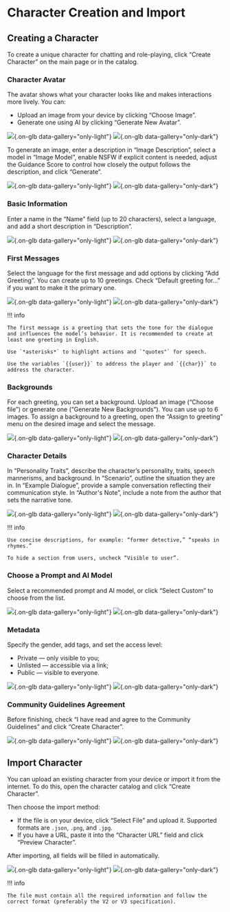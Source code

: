 # Character Creation and Import

## Creating a Character

To create a unique character for chatting and role-playing, click “Create Character” on the main page or in the catalog.

### Character Avatar

The avatar shows what your character looks like and makes interactions more lively. You can:

- Upload an image from your device by clicking “Choose Image”.
- Generate one using AI by clicking “Generate New Avatar”.

![](../assets/image/character/3.png#only-light){.on-glb data-gallery="only-light"}
![](../assets/image/character/3_dark.png#only-dark){.on-glb data-gallery="only-dark"}

To generate an image, enter a description in “Image Description”, select a model in “Image Model”, enable NSFW if explicit content is needed, adjust the Guidance Score to control how closely the output follows the description, and click “Generate”.

![](../assets/image/character/4.png#only-light){.on-glb data-gallery="only-light"}
![](../assets/image/character/4_dark.png#only-dark){.on-glb data-gallery="only-dark"}

### Basic Information

Enter a name in the “Name” field (up to 20 characters), select a language, and add a short description in “Description”.

![](../assets/image/character/5.png#only-light){.on-glb data-gallery="only-light"}
![](../assets/image/character/5_dark.png#only-dark){.on-glb data-gallery="only-dark"}

### First Messages

Select the language for the first message and add options by clicking “Add Greeting”. You can create up to 10 greetings. Check “Default greeting for...” if you want to make it the primary one.

![](../assets/image/character/6.png#only-light){.on-glb data-gallery="only-light"}
![](../assets/image/character/6_dark.png#only-dark){.on-glb data-gallery="only-dark"}

!!! info

	The first message is a greeting that sets the tone for the dialogue and influences the model’s behavior. It is recommended to create at least one greeting in English.

	Use `*asterisks*` to highlight actions and `"quotes"` for speech.

	Use the variables `{{user}}` to address the player and `{{char}}` to address the character.

### Backgrounds

For each greeting, you can set a background. Upload an image (“Choose file”) or generate one (“Generate New Backgrounds”). You can use up to 6 images. To assign a background to a greeting, open the “Assign to greeting” menu on the desired image and select the message.

![](../assets/image/character/7.png#only-light){.on-glb data-gallery="only-light"}
![](../assets/image/character/7_dark.png#only-dark){.on-glb data-gallery="only-dark"}

### Character Details

In “Personality Traits”, describe the character’s personality, traits, speech mannerisms, and background. In “Scenario”, outline the situation they are in. In “Example Dialogue”, provide a sample conversation reflecting their communication style. In “Author's Note”, include a note from the author that sets the narrative tone.

![](../assets/image/character/8.png#only-light){.on-glb data-gallery="only-light"}
![](../assets/image/character/8_dark.png#only-dark){.on-glb data-gallery="only-dark"}

!!! info

	Use concise descriptions, for example: “former detective,” “speaks in rhymes.”

	To hide a section from users, uncheck “Visible to user”.

### Choose a Prompt and AI Model

Select a recommended prompt and AI model, or click “Select Custom” to choose from the list.

![](../assets/image/character/9.png#only-light){.on-glb data-gallery="only-light"}
![](../assets/image/character/9_dark.png#only-dark){.on-glb data-gallery="only-dark"}

### Metadata

Specify the gender, add tags, and set the access level:

- Private — only visible to you;
- Unlisted — accessible via a link;
- Public — visible to everyone.

![](../assets/image/character/10.png#only-light){.on-glb data-gallery="only-light"}
![](../assets/image/character/10_dark.png#only-dark){.on-glb data-gallery="only-dark"}

### Community Guidelines Agreement

Before finishing, check “I have read and agree to the Community Guidelines” and click “Create Character”.

![](../assets/image/character/11.png#only-light){.on-glb data-gallery="only-light"}
![](../assets/image/character/11_dark.png#only-dark){.on-glb data-gallery="only-dark"}

## Import Character

You can upload an existing character from your device or import it from the internet. To do this, open the character catalog and click “Create Character”.

Then choose the import method:

- If the file is on your device, click “Select File” and upload it. Supported formats are `.json`, `.png`, and `.jpg`.
- If you have a URL, paste it into the “Character URL” field and click “Preview Character”.

After importing, all fields will be filled in automatically.

![](../assets/image/character/12.png#only-light){.on-glb data-gallery="only-light"}
![](../assets/image/character/12_dark.png#only-dark){.on-glb data-gallery="only-dark"}

!!! info

	The file must contain all the required information and follow the correct format (preferably the V2 or V3 specification).